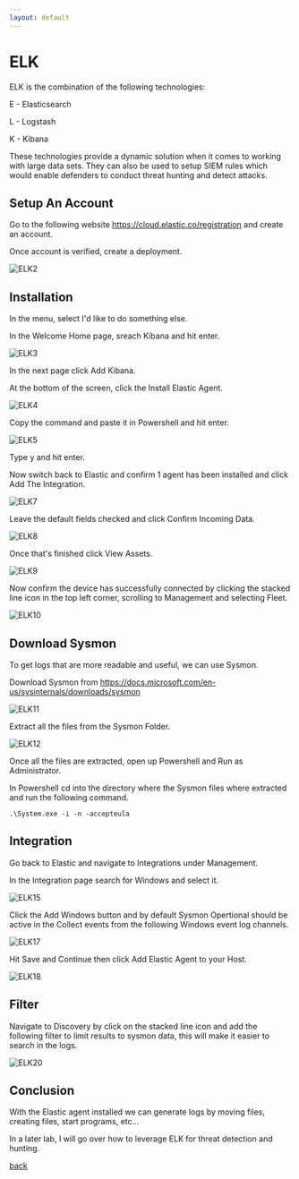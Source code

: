 ```yaml
---
layout: default
---
```


# ELK

ELK is the combination of the following technologies:

E - Elasticsearch

L - Logstash

K - Kibana

These technologies provide a dynamic solution when it comes to working with large data sets. They can also be used to setup SIEM rules which would enable defenders to conduct threat hunting and detect attacks.

## Setup An Account

Go to the following website https://cloud.elastic.co/registration and create an account.

Once account is verified, create a deployment.

![ELK2](/Images/ELK2.PNG)

## Installation

In the menu, select I'd like to do something else. 

In the Welcome Home page, sreach Kibana and hit enter.

![ELK3](/Images/ELK3)

In the next page click Add Kibana.

At the bottom of the screen, click the Install Elastic Agent.

![ELK4](/Images/ELK4.PNG)

Copy the command and paste it in Powershell and hit enter.

![ELK5](/Images/ELK5.PNG)

Type y and hit enter.

Now switch back to Elastic and confirm 1 agent has been installed and click Add The Integration.

![ELK7](/Images/ELK7.PNG)

Leave the default fields checked and click Confirm Incoming Data.

![ELK8](/Images/ELK8.PNG)

Once that's finished click View Assets. 

![ELK9](/Images/ELK9.PNG)

Now confirm the device has successfully connected by clicking the stacked line icon in the top left corner, scrolling to Management and selecting Fleet.

![ELK10](/Images/ELK10.PNG)

## Download Sysmon

To get logs that are more readable and useful, we can use Sysmon.

Download Sysmon from https://docs.microsoft.com/en-us/sysinternals/downloads/sysmon

![ELK11](/Images/ELK11.PNG)

Extract all the files from the Sysmon Folder. 

![ELK12](/Images/ELK12.PNG)

Once all the files are extracted, open up Powershell and Run as Administrator.

In Powershell cd into the directory where the Sysmon files where extracted and run the following command.

```
.\System.exe -i -n -accepteula
```

## Integration

Go back to Elastic and navigate to Integrations under Management. 

In the Integration page search for Windows and select it.

![ELK15](/Images/ELK15.PNG)

Click the Add Windows button and by default Sysmon Opertional should be active in the Collect events from the following Windows event log channels. 

![ELK17](/Images/ELK17.PNG)

Hit Save and Continue then click Add Elastic Agent to your Host.

![ELK18](/Images/ELK18.PNG)

## Filter

Navigate to Discovery by click on the stacked line icon and add the following filter to limit results to sysmon data, this will make it easier to search in the logs. 

![ELK20](/Images/ELK20.PNG)


## Conclusion

With the Elastic agent installed we can generate logs by moving files, creating files, start programs, etc...

In a later lab, I will go over how to leverage ELK for threat detection and hunting. 


[back](./)
